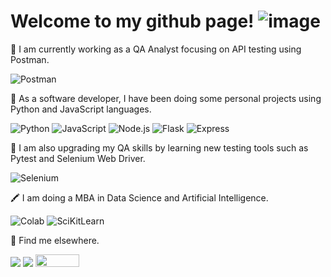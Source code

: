 
#  Welcome to my github page! ![image](https://user-images.githubusercontent.com/8762879/144100410-4accadbd-3205-409b-bc69-d4ed02743cbb.png)


🔭 I am currently working as a QA Analyst focusing on API testing using Postman.

  ![Postman](https://img.shields.io/badge/Postman-FF6C37?style=for-the-badge&logo=Postman&logoColor=white)

 📐 As a software developer, I have been doing some personal projects using Python and JavaScript languages.
 
  ![Python](https://img.shields.io/badge/Python-3776AB?style=for-the-badge&logo=python&logoColor=white)
  ![JavaScript](https://img.shields.io/badge/JavaScript-323330?style=for-the-badge&logo=javascript&logoColor=F7DF1E)
  ![Node.js](https://img.shields.io/badge/Node.js-43853D?style=for-the-badge&logo=node.js&logoColor=white)
  ![Flask](https://img.shields.io/badge/Flask-000000?style=for-the-badge&logo=flask&logoColor=white)
  ![Express](https://img.shields.io/badge/Express.js-404D59?style=for-the-badge)

🌱 I am also upgrading my QA skills by learning new testing tools such as Pytest and Selenium Web Driver.

  ![Selenium](https://img.shields.io/badge/Selenium-43B02A?style=for-the-badge&logo=Selenium&logoColor=white) 
  
  🖍 I am doing a MBA in Data Science and Artificial Intelligence. 
  
  ![Colab](https://img.shields.io/badge/Colab-F9AB00?style=for-the-badge&logo=googlecolab&color=525252)
  ![SciKitLearn](https://img.shields.io/badge/scikit_learn-F7931E?style=for-the-badge&logo=scikit-learn&logoColor=white)


💌 Find me elsewhere.
<p align="left">
  <a href="mailto:mauraregina@gmail.com" alt="Gmail">
  <img src="https://img.shields.io/badge/-Gmail-FF0000?style=flat-square&labelColor=FF0000&logo=gmail&logoColor=white" /></a>

  <a href="https://www.linkedin.com/in/maura-regina/" alt="Linkedin">
  <img src="https://img.shields.io/badge/-Linkedin-0e76a8?style=flat-square&logo=Linkedin&logoColor=white"/></a>
  
  <a href="https://www.youtube.com/channel/UCq3UcFp4SlYQuFOnhrpIf-A" alt="Youtube">
  <img src="https://img.shields.io/badge/YouTube-FF0000?style=for-the-badge&logo=youtube&logoColor=whit" width="70" height="20"/></a>
</p>  
